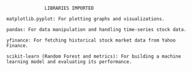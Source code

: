                   LIBRARIES IMPORTED

    matplotlib.pyplot: For plotting graphs and visualizations.

    pandas: For data manipulation and handling time-series stock data.

    yfinance: For fetching historical stock market data from Yahoo Finance.

    scikit-learn (Random Forest and metrics): For building a machine learning model and evaluating its performance.
